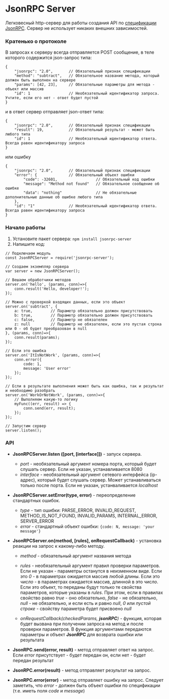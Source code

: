 # JsonRPC Server

Легковесный http-сервер для работы создания API по [спецификации JsonRPC](http://www.jsonrpc.org/specification). Сервер не использует никаких внешних зависимостей.

### Кратенько о протоколе

В запросах к серверу всегда отправляется POST сообщение, в теле которого содержится json-запрос типа:

```
{
    "jsonrpc": "2.0",       // Обязательный признак спецификации
    "method": "subtract",   // Обязательное название метода, который должен быть выполнен на сервере
    "params": [42, 23],     // Обязательные параметры для метода - объект или массив
    "id": 1                 // Необязательный идентификатор запроса. Учтите, если его нет - ответ будет пустой
}
```

и в ответ сервер отправляет json-ответ типа:

```
{
    "jsonrpc": "2.0",       // Обязательный признак спецификации
    "result": 19,           // Обязательный результат - может быть любого типа
    "id": 1                 // Необязательный идентификатор ответа. Всегда равен идентификатору запроса
}
```

или  ошибку

```
{
    "jsonrpc": "2.0",       // Обязательный признак спецификации
    "error": {              // Обязательный объект ошибки
        "code": -32601,                 // Обязательный код ошибки
        "message": "Method not found"   // Обязательное сообщение об ошибке
        "data": "nothing"               // Не обязательные дополнительные данные об ошибке любого типа
    },
    "id": "1"               // Необязательный идентификатор ответа. Всегда равен идентификатору запроса
}
```

### Начало работы

1. Установите пакет сервера: `npm install jsonrpc-server`
1. Напишите код:
```
// Подключаем модуль
const JsonRPCServer = require('jsonrpc-server');

// Создаем экземпляр сервера
var server = new JsonRPCServer();

// Вешаем обработчики методов
server.on('hello', (params, conn)=>{
    conn.result('Hello, developer!');
});

// Можно с проверкой входящих данных, если это объект
server.on('subtract', {
    a: true,        // Параметр обязательно должен присутствовать
    b: true,        // Параметр обязательно должен присутствовать
    c: false,       // Параметр не обязателен
    z: null         // Параметр не обязателен, если это пустая строка или 0 - об будет преобразован в null
}, (params, conn)=>{
    conn.result(params);
});

// Если это ошибка
server.on('ItIsNotWork', (params, conn)=>{
    conn.error({
        code: 1,
        message: 'User error'
    });
});

// Если в результате выполнения может быть как ошибка, так и результат и необходимо разобрать
server.on('WorkOrNotWork', (params, conn)=>{
    // Выполняем какую-то логику
    myFunc((err, result) => {
        conn.send(err, result);
    });
});

// Запустим сервер
server.listen();
```

### API

 - **JsonRPCServer.listen ([port, [interface]])** - запуск сервера.
   - *port* - необязательный аргумент номера порта, который будет слушать сервер. Если не указан, устанавливается 8080
   - *interface* - необязательный аргумент сетевого интерфейса (ip-адрес), который будет слушать сервер. Может устанавливаться только после порта. Если не указан, устанваливается *localhost*

 - **JsonRPCServer.setError(type, error)** - переопределение стандартных ошибок.
   - *type* - тип ошибки: PARSE_ERROR, INVALID_REQUEST, METHOD_IS_NOT_FOUND, INVALID_PARAMS, INTERNAL_ERROR, SERVER_ERROR
   - *error* - стандартный объект ошибки: `{code: N, message: 'your message'}`

 - **JsonRPCServer.on(method, [rules], onRequestCallback)** - установка реакции на запрос к какому-либо методу.
   - *method* - обязательный аргумент названия метода
   - *rules* - необязательный аргумент правил проверки параметров. Если не указан - параметры останутся в неизменном виде. Если это *0* - в параметрах ожидается массив любой длины. Если это *число* - в параметрах ожидается массив, длинной в это *число*. Если это объект, то переданы будут только те свойства параметров, которые указаны в *rules*. При этом, если в правилах свойство равно *true* - оно обязательно, *false* - не обязательно, *null* - не обязательно, и если есть и равно *null*, *0* или *пустой строке* - свойству параметра будет присвоено *null*

   - *onRequestCallback(checkedParams, **jsonRPC**)* - функция, которая будет вызвана при получении запроса на метод и после проверки параметров. В функция аргументами передаются параметры и объект **JsonRPC** для возврата ошибки или результата
 

 - **JsonRPC.send(error, result)** - метод отправляет ответ на запрос. Если *error* присутствует - будет передан он, если нет - будет передан результат
 - **JsonRPC.error(result)** - метод отправляет результат на запрос.
 - **JsonRPC.error(error)** - метод отправляет ошибку на запрос. Следует заметить, что *error* - должен быть объект ошибки по спецификации (т.е. иметь поля *code* и *message*)



